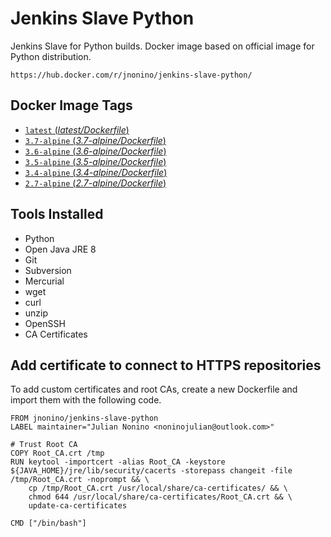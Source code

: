 # Jenkins Slave Python #

Jenkins Slave for Python builds. Docker image based on official image for Python distribution.

	https://hub.docker.com/r/jnonino/jenkins-slave-python/

## Docker Image Tags ##

-	[`latest` (*latest/Dockerfile*)](https://github.com/jnonino/jenkins-slave-python/blob/master/latest/Dockerfile)
-	[`3.7-alpine` (*3.7-alpine/Dockerfile*)](https://github.com/jnonino/jenkins-slave-python/blob/master/3.7-alpine/Dockerfile)
-	[`3.6-alpine` (*3.6-alpine/Dockerfile*)](https://github.com/jnonino/jenkins-slave-python/blob/master/3.6-alpine/Dockerfile)
-	[`3.5-alpine` (*3.5-alpine/Dockerfile*)](https://github.com/jnonino/jenkins-slave-python/blob/master/3.5-alpine/Dockerfile)
-	[`3.4-alpine` (*3.4-alpine/Dockerfile*)](https://github.com/jnonino/jenkins-slave-python/blob/master/3.4-alpine/Dockerfile)
-	[`2.7-alpine` (*2.7-alpine/Dockerfile*)](https://github.com/jnonino/jenkins-slave-python/blob/master/2.7-alpine/Dockerfile)

## Tools Installed ##

- Python
- Open Java JRE 8
- Git
- Subversion
- Mercurial
- wget
- curl
- unzip
- OpenSSH
- CA Certificates

## Add certificate to connect to HTTPS repositories

To add custom certificates and root CAs, create a new Dockerfile and import them with the following code.

	FROM jnonino/jenkins-slave-python
	LABEL maintainer="Julian Nonino <noninojulian@outlook.com>"

	# Trust Root CA
	COPY Root_CA.crt /tmp
	RUN keytool -importcert -alias Root_CA -keystore ${JAVA_HOME}/jre/lib/security/cacerts -storepass changeit -file /tmp/Root_CA.crt -noprompt && \
		cp /tmp/Root_CA.crt /usr/local/share/ca-certificates/ && \
		chmod 644 /usr/local/share/ca-certificates/Root_CA.crt && \
		update-ca-certificates

	CMD ["/bin/bash"]